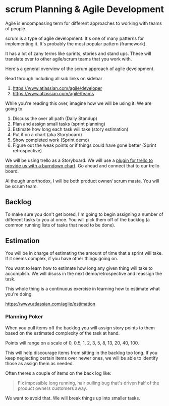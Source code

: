# scrum Planning & Agile Development

Agile is encompassing term for different approaches to working with teams of people.

scrum is a type of agile development. It's one of many patterns for implementing it. It's probably the most popular pattern (framework).

It has a lot of zany terms like sprints, stories and stand ups. These will translate over to other agile/scrum teams that you work with.

Here's a general overview of the scrum approach of agile development.

Read through including all sub links on sidebar
1.  <https://www.atlassian.com/agile/developer>
2.  <https://www.atlassian.com/agile/teams>

While you're reading this over, imagine how we will be using it. We are going to

1.  Discuss the over all path (Daily Standup)
2.  Plan and assign small tasks  (sprint planning)
3.  Estimate how long each task will take  (story estimation)
4.  Put it on a chart (aka Storyboard)
5.  Show completed work (Sprint demo)
6.  Figure out the weak points or if things could have gone better (Sprint retrospective)

We will be using trello as a Storyboard. We will use a [plugin for trello to provide us with a burndown chart](https://www.burndownfortrello.com/#). Go ahead and connect that to our trello board.

Al though unorthodox, I will be both product owner/ scrum masta. You will be scrum team.

## Backlog

To make sure you don't get bored, I'm going to begin assigning a number of different tasks to you at once. You will pick them off of the backlog (a common running lists of tasks that need to be done).

## Estimation

You will be in charge of estimating the amount of time that a sprint will take. If it seems complex, if you have other things going on.

You want to learn how to estimate how long any given thing will take to accomplish. We will disuss in the next demo/retrospective and reassign the task.

This whole thing is a continuous exercise in learning how to estimate what you're doing.

<https://www.atlassian.com/agile/estimation>

### Planning Poker

When you pull items off the backlog you will assign story points to them based on the estimated complexity of the task at hand.

Points will range on a scale of 0, 0.5, 1, 2, 3, 5, 8, 13, 20, 40, 100.

This will help discourage items from sitting in the backlog too long. If you keep neglecting certain items over newer ones, we will be able to identify those as assign them as needed.

Often theres a couple of items on the back log like:

> Fix impossible long running, hair pulling bug that's driven half of the product owners customers away.

We want to avoid that. We will break things up into smaller tasks.
